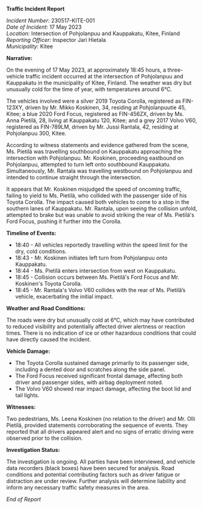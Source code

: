 **Traffic Incident Report**

*Incident Number:* 230517-KITE-001  
*Date of Incident:* 17 May 2023  
*Location:* Intersection of Pohjolanpuu and Kauppakatu, Kitee, Finland  
*Reporting Officer:* Inspector Jari Hietala  
*Municipality:* Kitee  

**Narrative:**

On the evening of 17 May 2023, at approximately 18:45 hours, a three-vehicle traffic incident occurred at the intersection of Pohjolanpuu and Kauppakatu in the municipality of Kitee, Finland. The weather was dry but unusually cold for the time of year, with temperatures around 6°C.

The vehicles involved were a silver 2019 Toyota Corolla, registered as FIN-123XY, driven by Mr. Mikko Koskinen, 34, residing at Pohjolanpuutie 45, Kitee; a blue 2020 Ford Focus, registered as FIN-456ZX, driven by Ms. Anna Pietilä, 28, living at Kauppakatu 120, Kitee; and a grey 2017 Volvo V60, registered as FIN-789LM, driven by Mr. Jussi Rantala, 42, residing at Pohjolanpuu 300, Kitee.

According to witness statements and evidence gathered from the scene, Ms. Pietilä was travelling southbound on Kauppakatu approaching the intersection with Pohjolanpuu. Mr. Koskinen, proceeding eastbound on Pohjolanpuu, attempted to turn left onto southbound Kauppakatu. Simultaneously, Mr. Rantala was travelling westbound on Pohjolanpuu and intended to continue straight through the intersection.

It appears that Mr. Koskinen misjudged the speed of oncoming traffic, failing to yield to Ms. Pietilä, who collided with the passenger side of his Toyota Corolla. The impact caused both vehicles to come to a stop in the southern lanes of Kauppakatu. Mr. Rantala, upon seeing the collision unfold, attempted to brake but was unable to avoid striking the rear of Ms. Pietilä's Ford Focus, pushing it further into the Corolla.

**Timeline of Events:**

- 18:40 - All vehicles reportedly travelling within the speed limit for the dry, cold conditions.
- 18:43 - Mr. Koskinen initiates left turn from Pohjolanpuu onto Kauppakatu.
- 18:44 - Ms. Pietilä enters intersection from west on Kauppakatu.
- 18:45 - Collision occurs between Ms. Pietilä's Ford Focus and Mr. Koskinen's Toyota Corolla.
- 18:45 - Mr. Rantala's Volvo V60 collides with the rear of Ms. Pietilä’s vehicle, exacerbating the initial impact.

**Weather and Road Conditions:**

The roads were dry but unusually cold at 6°C, which may have contributed to reduced visibility and potentially affected driver alertness or reaction times. There is no indication of ice or other hazardous conditions that could have directly caused the incident.

**Vehicle Damage:**

- The Toyota Corolla sustained damage primarily to its passenger side, including a dented door and scratches along the side panel.
- The Ford Focus received significant frontal damage, affecting both driver and passenger sides, with airbag deployment noted.
- The Volvo V60 showed rear impact damage, affecting the boot lid and tail lights.

**Witnesses:**

Two pedestrians, Ms. Leena Koskinen (no relation to the driver) and Mr. Olli Pietilä, provided statements corroborating the sequence of events. They reported that all drivers appeared alert and no signs of erratic driving were observed prior to the collision.

**Investigation Status:**

The investigation is ongoing. All parties have been interviewed, and vehicle data recorders (black boxes) have been secured for analysis. Road conditions and potential contributing factors such as driver fatigue or distraction are under review. Further analysis will determine liability and inform any necessary traffic safety measures in the area.

*End of Report*